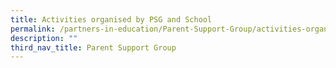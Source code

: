 ```yaml
---
title: Activities organised by PSG and School
permalink: /partners-in-education/Parent-Support-Group/activities-organised-by-psg-and-school/
description: ""
third_nav_title: Parent Support Group
---
```

